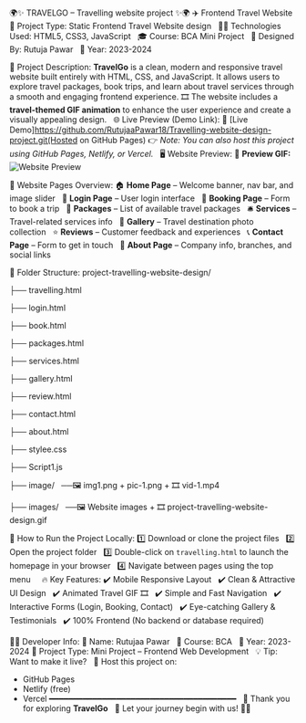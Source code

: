

🌍✨ TRAVELGO – Travelling website project ✨🌍
✈️ Frontend Travel Website
📁 Project Type: Static Frontend Travel Website design  
👩‍💻 Technologies Used: HTML5, CSS3, JavaScript  
🎓 Course: BCA Mini Project  
🎨 Designed By: Rutuja Pawar  
📅 Year: 2023-2024

📝 Project Description:
**TravelGo** is a clean, modern and responsive travel website built entirely with HTML, CSS, and JavaScript. It allows users to explore travel packages, book trips, and learn about travel services through a smooth and engaging frontend experience.
🎞️ The website includes a **travel-themed GIF animation** to enhance the user experience and create a visually appealing design.
 
🌐 Live Preview (Demo Link):
 📎 [Live Demo]https://github.com/RutujaaPawar18/Travelling-website-design-project.git(Hosted on GitHub Pages)
👉 _Note: You can also host this project using GitHub Pages, Netlify, or Vercel._
 
🖥️ Website Preview:
🎥 **Preview GIF:**  
![Website Preview](images/website.gif)

📂 Website Pages Overview:
🏠 **Home Page** – Welcome banner, nav bar, and image slider  
🔐 **Login Page** – User login interface  
🧳 **Booking Page** – Form to book a trip  
🎒 **Packages** – List of available travel packages  
🛎️ **Services** – Travel-related services info  
📸 **Gallery** – Travel destination photo collection  
⭐ **Reviews** – Customer feedback and experiences  
📞 **Contact Page** – Form to get in touch  
👥 **About Page** – Company info, branches, and social links


📁 Folder Structure:
project-travelling-website-design/ 

├── travelling.html 

├── login.html  

├── book.html  

├── packages.html 

├── services.html 

├── gallery.html  

├── review.html  

├── contact.html  

├── about.html  

├── stylee.css  

├── Script1.js 

├── image/  
  ──🖼️ img1.png + pic-1.png + 🎞️ vid-1.mp4

├── images/  
 ──🖼️ Website images + 🎞️ project-travelling-website-design.gif  


🚀 How to Run the Project Locally:
1️⃣ Download or clone the project files  
2️⃣ Open the project folder  
3️⃣ Double-click on `travelling.html` to launch the homepage in your browser  
4️⃣ Navigate between pages using the top menu  
 
🔥 Key Features:
✔️ Mobile Responsive Layout  
✔️ Clean & Attractive UI Design  
✔️ Animated Travel GIF 🎞️  
✔️ Simple and Fast Navigation  
✔️ Interactive Forms (Login, Booking, Contact)  
✔️ Eye-catching Gallery & Testimonials  
✔️ 100% Frontend (No backend or database required)

👩‍💻 Developer Info:
👤 Name: Rutujaa Pawar  
🏫 Course: BCA  
📅 Year: 2023-2024
📍 Project Type: Mini Project – Frontend Web Development
 
💡 Tip:
Want to make it live?  
🎯 Host this project on:  
- GitHub Pages  
- Netlify (free)  
- Vercel
━━━━━━━━━━━━━━━━━━━━━━━━━━━━━━━━━━━━━━━  
🚀 Thank you for exploring **TravelGo**  
🧭 Let your journey begin with us! 🌴🛫
